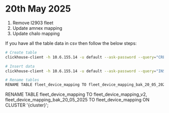 20th May 2025
=============
1. Remove I2903 fleet
2. Update amnex mapping
3. Update chalo mapping


If you have all the table data in csv then follow the below steps:
```bash
# Create table
clickhouse-client -h 10.6.155.14 -u default --ask-password --query="CREATE TABLE atlas_kafka.fleet_device_mapping_v4 ON CLUSTER '{cluster}' AS atlas_kafka.fleet_device_mapping ENGINE = ReplicatedReplacingMergeTree('/clickhouse/{cluster}/tables/{shard}/fleet_device_mapping_v4', '{replica}') ORDER BY (fleet)"

# Insert data
clickhouse-client -h 10.6.155.14 -u default --ask-password --query="INSERT INTO atlas_kafka.fleet_device_mapping_v4 FORMAT CSVWithNames" < output/21-05-2025/fleet-device-mapping-21-05-2025.csv

# Rename tables
RENAME TABLE fleet_device_mapping TO fleet_device_mapping_bak_20_05_2025, fleet_device_mapping_v4 TO fleet_device_mapping ON CLUSTER '{cluster}';
```
RENAME TABLE fleet_device_mapping TO fleet_device_mapping_v2, fleet_device_mapping_bak_20_05_2025 TO fleet_device_mapping ON CLUSTER '{cluster}';